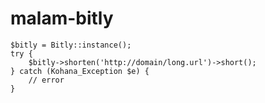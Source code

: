 malam-bitly
===========

    $bitly = Bitly::instance();
    try {
        $bitly->shorten('http://domain/long.url')->short();
    } catch (Kohana_Exception $e) {
        // error
    }